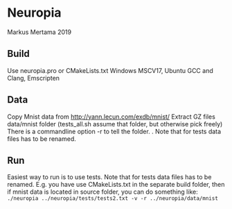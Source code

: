 # Neuropia
Markus Mertama 2019
## Build
Use neuropia.pro or CMakeLists.txt
Windows MSCV17, Ubuntu GCC and Clang, Emscripten

## Data
Copy Mnist data from http://yann.lecun.com/exdb/mnist/
Extract GZ files data/mnist folder (tests_all.sh assume that folder, but otherwise pick freely)
There is a commandline option -r to tell the folder. . Note that for tests data files has to be renamed.

## Run
Easiest way to run is to use tests. Note that for tests data files has to be renamed.
E.g. you have use CMakeLists.txt in the separate build folder, then if mnist data
is located in source folder, you can do something like:
`./neuropia ../neuropia/tests/tests2.txt -v -r ../neuropia/data/mnist`


